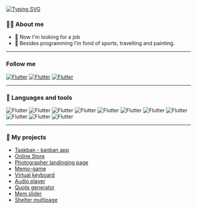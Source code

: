 [![Typing SVG](https://readme-typing-svg.demolab.com?font=Indie+Flower&size=30&pause=1000&color=E7F72C&background=0842BC00&center=true&vCenter=true&width=800&height=80&lines=Hello!+I'm+frontend+developer+Liza;Welcome+to+my+GiHub)](https://git.io/typing-svg)

### 👨‍💻 About me
- 🔭 Now I'm looking for a job
- 🥊 Besides programming I’m fond of sports, travelling and painting.


---
### Follow me
[![Flutter](https://img.shields.io/badge/-LinkedIn-0045CB?style=for-the-badge&logo=LinkedIn&&logoColor=0000000)](https://www.linkedin.com/in/lizaveta-petrova-4b1991220/)
[![Flutter](https://img.shields.io/badge/-telegram-027AE9?style=for-the-badge&logo=Telegram&&logoColor=0000000)](https://t.me/its_magellan)
[![Flutter](https://img.shields.io/badge/-gmail-EB1D00?style=for-the-badge&logo=Gmail&&logoColor=FFFFFF)](mailto:goldgalider@gmail.com)


---

### 🔧 Languages and tools
![Flutter](https://img.shields.io/badge/-javascript-000000?style=for-the-badge&logo=javascript&&logoColor=0000000)
![Flutter](https://img.shields.io/badge/-typescript-000000?style=for-the-badge&logo=typescript&&logoColor=0000000)
![Flutter](https://img.shields.io/badge/-react-000000?style=for-the-badge&logo=react&&logoColor=0000000)
![Flutter](https://img.shields.io/badge/-github-000000?style=for-the-badge&logo=github&&logoColor=0000000)
![Flutter](https://img.shields.io/badge/-wordpress-000000?style=for-the-badge&logo=wordpress&&logoColor=0000000)
![Flutter](https://img.shields.io/badge/-html5-000000?style=for-the-badge&logo=html5&&logoColor=0000000)
![Flutter](https://img.shields.io/badge/-css-000000?style=for-the-badge&logo=css3&&logoColor=0000000)
![Flutter](https://img.shields.io/badge/-sass-000000?style=for-the-badge&logo=Sass&&logoColor=0000000)
![Flutter](https://img.shields.io/badge/-figma-000000?style=for-the-badge&logo=figma&&logoColor=0000000)
![Flutter](https://img.shields.io/badge/-photoshop-000000?style=for-the-badge&logo=adobephotoshop&&logoColor=0000000)
![Flutter](https://img.shields.io/badge/-illustrator-000000?style=for-the-badge&logo=adobeillustrator&&logoColor=0000000)

---
### 🧩 My projects
- [Taskban - kanban app](https://team-taskban.netlify.app/)
- [Online Store](https://rolling-scopes-school.github.io/lizaveta01-JSFE2022Q1/online-store/index.html)
- [Photographer landinging page](https://rolling-scopes-school.github.io/lizaveta01-JSFEPRESCHOOL/portfolio/)
- [Memo-game](https://lizaveta01.github.io/memory-game/)
- [Virtual keyboard](https://lizaveta01.github.io/virtual-keyboard/src/)
- [Audio player](https://lizaveta01.github.io/Movie_App/)
- [Quote generator](https://rolling-scopes-school.github.io/lizaveta01-JSFEPRESCHOOL/quotes/)
- [Mem slider](https://lizaveta01.github.io/cssMemSlider/cssMemSlider/)
- [Shelter multipage](https://rolling-scopes-school.github.io/lizaveta01-JSFE2022Q1/shelter/pages/main/)

